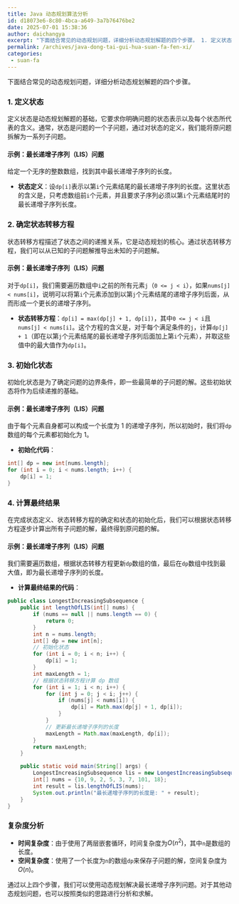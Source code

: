 ```yaml
---
title: Java 动态规划算法分析
id: d18073e6-8c80-4bca-a649-3a7b76476be2
date: 2025-07-01 15:38:36
author: daichangya
excerpt: "下面结合常见的动态规划问题，详细分析动态规划解题的四个步骤。 1. 定义状态 定义状态是动态规划解题的基础，它要求你明确问题的状态表示以及每个状态所代表的含义。通常，状态是问题的一个子问题，通过对状态的定义，我们能将原问题拆解为一系列子问题。 示例：最长递增子序列（LIS）问题 给定一个无序的整数数"
permalink: /archives/java-dong-tai-gui-hua-suan-fa-fen-xi/
categories:
 - suan-fa
---
```


下面结合常见的动态规划问题，详细分析动态规划解题的四个步骤。

### 1. 定义状态
定义状态是动态规划解题的基础，它要求你明确问题的状态表示以及每个状态所代表的含义。通常，状态是问题的一个子问题，通过对状态的定义，我们能将原问题拆解为一系列子问题。

#### 示例：最长递增子序列（LIS）问题
给定一个无序的整数数组，找到其中最长递增子序列的长度。
- **状态定义**：设`dp[i]`表示以第`i`个元素结尾的最长递增子序列的长度。这里状态的含义是，只考虑数组前`i`个元素，并且要求子序列必须以第`i`个元素结尾时的最长递增子序列长度。

### 2. 确定状态转移方程
状态转移方程描述了状态之间的递推关系，它是动态规划的核心。通过状态转移方程，我们可以从已知的子问题解推导出未知的子问题解。

#### 示例：最长递增子序列（LIS）问题
对于`dp[i]`，我们需要遍历数组中`i`之前的所有元素`j`（`0 <= j < i`），如果`nums[j] < nums[i]`，说明可以将第`i`个元素添加到以第`j`个元素结尾的递增子序列后面，从而形成一个更长的递增子序列。
- **状态转移方程**：`dp[i] = max(dp[j] + 1, dp[i])`，其中`0 <= j < i`且`nums[j] < nums[i]`。这个方程的含义是，对于每个满足条件的`j`，计算`dp[j] + 1`（即在以第`j`个元素结尾的最长递增子序列后面加上第`i`个元素），并取这些值中的最大值作为`dp[i]`。

### 3. 初始化状态
初始化状态是为了确定问题的边界条件，即一些最简单的子问题的解。这些初始状态将作为后续递推的基础。

#### 示例：最长递增子序列（LIS）问题
由于每个元素自身都可以构成一个长度为 1 的递增子序列，所以初始时，我们将`dp`数组的每个元素都初始化为 1。
- **初始化代码**：
```java
int[] dp = new int[nums.length];
for (int i = 0; i < nums.length; i++) {
    dp[i] = 1;
}
```

### 4. 计算最终结果
在完成状态定义、状态转移方程的确定和状态的初始化后，我们可以根据状态转移方程逐步计算出所有子问题的解，最终得到原问题的解。

#### 示例：最长递增子序列（LIS）问题
我们需要遍历数组，根据状态转移方程更新`dp`数组的值，最后在`dp`数组中找到最大值，即为最长递增子序列的长度。
- **计算最终结果的代码**：
```java
public class LongestIncreasingSubsequence {
    public int lengthOfLIS(int[] nums) {
        if (nums == null || nums.length == 0) {
            return 0;
        }
        int n = nums.length;
        int[] dp = new int[n];
        // 初始化状态
        for (int i = 0; i < n; i++) {
            dp[i] = 1;
        }
        int maxLength = 1;
        // 根据状态转移方程计算 dp 数组
        for (int i = 1; i < n; i++) {
            for (int j = 0; j < i; j++) {
                if (nums[j] < nums[i]) {
                    dp[i] = Math.max(dp[j] + 1, dp[i]);
                }
            }
            // 更新最长递增子序列的长度
            maxLength = Math.max(maxLength, dp[i]);
        }
        return maxLength;
    }

    public static void main(String[] args) {
        LongestIncreasingSubsequence lis = new LongestIncreasingSubsequence();
        int[] nums = {10, 9, 2, 5, 3, 7, 101, 18};
        int result = lis.lengthOfLIS(nums);
        System.out.println("最长递增子序列的长度是: " + result);
    }
}
```

### 复杂度分析
- **时间复杂度**：由于使用了两层嵌套循环，时间复杂度为$O(n^2)$，其中`n`是数组的长度。
- **空间复杂度**：使用了一个长度为`n`的数组`dp`来保存子问题的解，空间复杂度为$O(n)$。

通过以上四个步骤，我们可以使用动态规划解决最长递增子序列问题。对于其他动态规划问题，也可以按照类似的思路进行分析和求解。 
